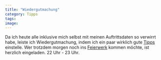 ```yaml
---
title: "Wiedergutmachung"
category: Tipps
tags: 
image: 
---
```


Da ich heute alle inklusive mich selbst mit meinen Auftrittsdaten so verwirrt habe, leiste ich Wiedergutmachung, indem ich ein paar wirklich gute [Tipps](/category/tipps) einstelle. Wer trotzdem morgen noch ins [Feierwerk](http://www.feierwerk.de) kommen möchte, ist herzlich eingeladen. 22 Uhr - 23 Uhr.